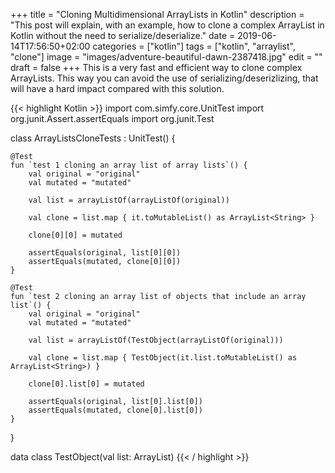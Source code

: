 +++
title = "Cloning Multidimensional ArrayLists in Kotlin"
description = "This post will explain, with an example, how to clone a complex ArrayList in Kotlin without the need to serialize/deserialize."
date = 2019-06-14T17:56:50+02:00
categories = ["kotlin"]
tags = ["kotlin", "arraylist", "clone"]
image = "images/adventure-beautiful-dawn-2387418.jpg"
edit = ""
draft = false
+++
This is a very fast and efficient way to clone complex ArrayLists. This way you can avoid the use of serializing/deserizlizing, that will have a hard impact compared with this solution.

{{< highlight Kotlin >}}
import com.simfy.core.UnitTest
import org.junit.Assert.assertEquals
import org.junit.Test

class ArrayListsCloneTests : UnitTest() {

    @Test
    fun `test 1 cloning an array list of array lists`() {
        val original = "original"
        val mutated = "mutated"

        val list = arrayListOf(arrayListOf(original))

        val clone = list.map { it.toMutableList() as ArrayList<String> }

        clone[0][0] = mutated

        assertEquals(original, list[0][0])
        assertEquals(mutated, clone[0][0])
    }

    @Test
    fun `test 2 cloning an array list of objects that include an array list`() {
        val original = "original"
        val mutated = "mutated"

        val list = arrayListOf(TestObject(arrayListOf(original)))

        val clone = list.map { TestObject(it.list.toMutableList() as ArrayList<String>) }

        clone[0].list[0] = mutated

        assertEquals(original, list[0].list[0])
        assertEquals(mutated, clone[0].list[0])
    }
}

data class TestObject(val list: ArrayList<String>)
{{< / highlight >}}